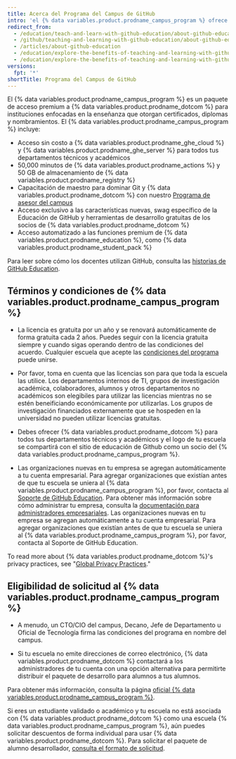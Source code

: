 ```yaml
---
title: Acerca del Programa del Campus de GitHub
intro: 'el {% data variables.product.prodname_campus_program %} ofrece {% data variables.product.prodname_ghe_cloud %} y {% data variables.product.prodname_ghe_server %} gratuitos para las escuelas que quieran sacar el mayor provecho de {% data variables.product.prodname_dotcom %} para su comunidad.'
redirect_from:
  - /education/teach-and-learn-with-github-education/about-github-education
  - /github/teaching-and-learning-with-github-education/about-github-education
  - /articles/about-github-education
  - /education/explore-the-benefits-of-teaching-and-learning-with-github-education/about-github-education
  - /education/explore-the-benefits-of-teaching-and-learning-with-github-education/about-github-campus-program
versions:
  fpt: '*'
shortTitle: Programa del Campus de GitHub
---
```


El {% data variables.product.prodname_campus_program %} es un paquete de acceso premium a {% data variables.product.prodname_dotcom %} para instituciones enfocadas en la enseñanza que otorgan certificados, diplomas y nombramientos. El {% data variables.product.prodname_campus_program %} incluye:

- Acceso sin costo a {% data variables.product.prodname_ghe_cloud %} y {% data variables.product.prodname_ghe_server %} para todos tus departamentos técnicos y académicos
- 50,000 minutos de {% data variables.product.prodname_actions %} y 50 GB de almacenamiento de {% data variables.product.prodname_registry %}
- Capacitación de maestro para dominar Git y {% data variables.product.prodname_dotcom %} con nuestro [Programa de asesor del campus](/education/explore-the-benefits-of-teaching-and-learning-with-github-education/about-campus-advisors)
- Acceso exclusivo a las características nuevas, swag específico de la Educación de GitHub y herramientas de desarrollo gratuitas de los socios de {% data variables.product.prodname_dotcom %}
- Acceso automatizado a las funciones premium de {% data variables.product.prodname_education %}, como {% data variables.product.prodname_student_pack %}

Para leer sobre cómo los docentes utilizan GitHub, consulta las [historias de GitHub Education](https://education.github.com/stories).

## Términos y condiciones de {% data variables.product.prodname_campus_program %}

- La licencia es gratuita por un año y se renovará automáticamente de forma gratuita cada 2 años. Puedes seguir con la licencia gratuita siempre y cuando sigas operando dentro de las condiciones del acuerdo. Cualquier escuela que acepte las [condiciones del programa](https://education.github.com/schools/terms) puede unirse.

- Por favor, toma en cuenta que las licencias son para que toda la escuela las utilice. Los departamentos internos de TI, grupos de investigación académica, colaboradores, alumnos y otros departamentos no académicos son elegibiles para utilizar las licencias mientras no se estén beneificiando económicamente por utilizarlas. Los grupos de investigación financiados externamente que se hospeden en la universidad no pueden utilizar licencias gratuitas.

- Debes ofrecer {% data variables.product.prodname_dotcom %} para todos tus departamentos técnicos y académicos y el logo de tu escuela se compartirá con el sitio de educación de Github como un socio del {% data variables.product.prodname_campus_program %}.

- Las organizaciones nuevas en tu empresa se agregan automáticamente a tu cuenta empresarial. Para agregar organizaciones que existían antes de que tu escuela se uniera al {% data variables.product.prodname_campus_program %}, por favor, contacta al [Soporte de GitHub Education](https://support.github.com/contact/education). Para obtener más información sobre cómo administrar tu empresa, consulta la [documentación para administradores empresariales](/admin). Las organizaciones nuevas en tu empresa se agregan automáticamente a tu cuenta empresarial. Para agregar organizaciones que existían antes de que tu escuela se uniera al {% data variables.product.prodname_campus_program %}, por favor, contacta al Soporte de GitHub Education.


To read more about {% data variables.product.prodname_dotcom %}'s privacy practices, see "[Global Privacy Practices](/github/site-policy/global-privacy-practices)."

## Eligibilidad de solicitud al {% data variables.product.prodname_campus_program %}

- A menudo, un CTO/CIO del campus, Decano, Jefe de Departamento u Oficial de Tecnología firma las condiciones del programa en nombre del campus.

- Si tu escuela no emite direcciones de correo electrónico, {% data variables.product.prodname_dotcom %} contactará a los administradores de tu cuenta con una opción alternativa para permitirte distribuir el paquete de desarrollo para alumnos a tus alumnos.

Para obtener más información, consulta la página [oficial {% data variables.product.prodname_campus_program %}](https://education.github.com/schools).

Si eres un estudiante validado o académico y tu escuela no está asociada con {% data variables.product.prodname_dotcom %} como una escuela {% data variables.product.prodname_campus_program %}, aún puedes solicitar descuentos de forma individual para usar {% data variables.product.prodname_dotcom %}. Para solicitar el paquete de alumno desarrollador, [consulta el formato de solicitud](https://education.github.com/pack/join).

